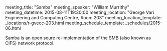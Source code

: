 meeting_title: "Samba"
meeting_speaker: "William Murrithy"
meeting_datetime: 2015-08-11T19:30:00
meeting_location: "George Vari Engineering and Computing Centre, Room 203"
meeting_location_template: _locations/r-gvecc-203.html
meeting_schedule_template: _schedules/2015-06.html

Samba is an open soure re-implementation of the SMB (also known as CIFS) network protocol.